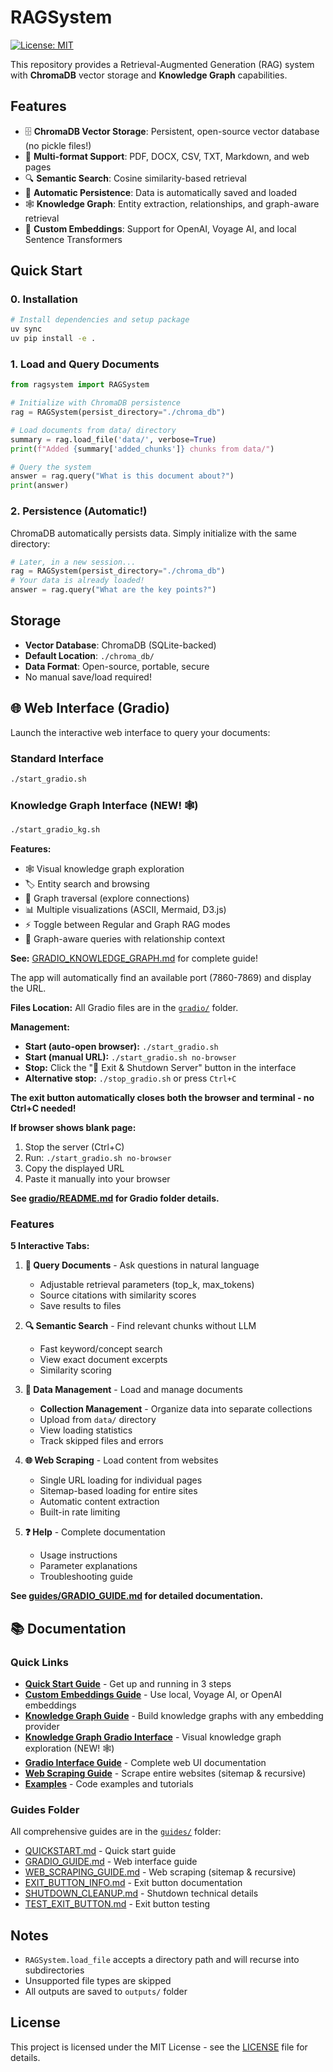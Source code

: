 RAGSystem
==========

[![License: MIT](https://img.shields.io/badge/License-MIT-yellow.svg)](https://opensource.org/licenses/MIT)

This repository provides a Retrieval-Augmented Generation (RAG) system with **ChromaDB** vector storage and **Knowledge Graph** capabilities.

## Features

- 🗄️ **ChromaDB Vector Storage**: Persistent, open-source vector database (no pickle files!)
- 📄 **Multi-format Support**: PDF, DOCX, CSV, TXT, Markdown, and web pages
- 🔍 **Semantic Search**: Cosine similarity-based retrieval
- 💾 **Automatic Persistence**: Data is automatically saved and loaded
- 🕸️ **Knowledge Graph**: Entity extraction, relationships, and graph-aware retrieval
- 🎯 **Custom Embeddings**: Support for OpenAI, Voyage AI, and local Sentence Transformers

## Quick Start

### 0. Installation

```bash
# Install dependencies and setup package
uv sync
uv pip install -e .
```

### 1. Load and Query Documents

```python
from ragsystem import RAGSystem

# Initialize with ChromaDB persistence
rag = RAGSystem(persist_directory="./chroma_db")

# Load documents from data/ directory
summary = rag.load_file('data/', verbose=True)
print(f"Added {summary['added_chunks']} chunks from data/")

# Query the system
answer = rag.query("What is this document about?")
print(answer)
```

### 2. Persistence (Automatic!)

ChromaDB automatically persists data. Simply initialize with the same directory:

```python
# Later, in a new session...
rag = RAGSystem(persist_directory="./chroma_db")
# Your data is already loaded!
answer = rag.query("What are the key points?")
```

## Storage

- **Vector Database**: ChromaDB (SQLite-backed)
- **Default Location**: `./chroma_db/`
- **Data Format**: Open-source, portable, secure
- No manual save/load required!

## 🌐 Web Interface (Gradio)

Launch the interactive web interface to query your documents:

### Standard Interface
```bash
./start_gradio.sh
```

### Knowledge Graph Interface (NEW! 🕸️)
```bash
./start_gradio_kg.sh
```

**Features:**
- 🕸️ Visual knowledge graph exploration
- 🏷️ Entity search and browsing
- 🔄 Graph traversal (explore connections)
- 📊 Multiple visualizations (ASCII, Mermaid, D3.js)
- ⚡ Toggle between Regular and Graph RAG modes
- 🎯 Graph-aware queries with relationship context

**See:** [GRADIO_KNOWLEDGE_GRAPH.md](GRADIO_KNOWLEDGE_GRAPH.md) for complete guide!

The app will automatically find an available port (7860-7869) and display the URL.

**Files Location:** All Gradio files are in the [`gradio/`](gradio/) folder.

**Management:**
- **Start (auto-open browser):** `./start_gradio.sh`
- **Start (manual URL):** `./start_gradio.sh no-browser`
- **Stop:** Click the "🛑 Exit & Shutdown Server" button in the interface
- **Alternative stop:** `./stop_gradio.sh` or press `Ctrl+C`

**The exit button automatically closes both the browser and terminal - no Ctrl+C needed!**

**If browser shows blank page:**
1. Stop the server (Ctrl+C)
2. Run: `./start_gradio.sh no-browser`
3. Copy the displayed URL
4. Paste it manually into your browser

**See [gradio/README.md](gradio/README.md) for Gradio folder details.**

### Features

**5 Interactive Tabs:**

1. **💬 Query Documents** - Ask questions in natural language
   - Adjustable retrieval parameters (top_k, max_tokens)
   - Source citations with similarity scores
   - Save results to files

2. **🔍 Semantic Search** - Find relevant chunks without LLM
   - Fast keyword/concept search
   - View exact document excerpts
   - Similarity scoring

3. **📁 Data Management** - Load and manage documents
   - **Collection Management** - Organize data into separate collections
   - Upload from `data/` directory
   - View loading statistics
   - Track skipped files and errors

4. **🌐 Web Scraping** - Load content from websites
   - Single URL loading for individual pages
   - Sitemap-based loading for entire sites
   - Automatic content extraction
   - Built-in rate limiting

5. **❓ Help** - Complete documentation
   - Usage instructions
   - Parameter explanations
   - Troubleshooting guide

**See [guides/GRADIO_GUIDE.md](guides/GRADIO_GUIDE.md) for detailed documentation.**

## 📚 Documentation

### Quick Links
- **[Quick Start Guide](guides/QUICKSTART.md)** - Get up and running in 3 steps
- **[Custom Embeddings Guide](CUSTOM_EMBEDDINGS.md)** - Use local, Voyage AI, or OpenAI embeddings
- **[Knowledge Graph Guide](KNOWLEDGE_GRAPH_GUIDE.md)** - Build knowledge graphs with any embedding provider
- **[Knowledge Graph Gradio Interface](GRADIO_KNOWLEDGE_GRAPH.md)** - Visual knowledge graph exploration (NEW! 🕸️)
- **[Gradio Interface Guide](guides/GRADIO_GUIDE.md)** - Complete web UI documentation
- **[Web Scraping Guide](guides/WEB_SCRAPING_GUIDE.md)** - Scrape entire websites (sitemap & recursive)
- **[Examples](examples/README.md)** - Code examples and tutorials

### Guides Folder
All comprehensive guides are in the [`guides/`](guides/) folder:
- [QUICKSTART.md](guides/QUICKSTART.md) - Quick start guide
- [GRADIO_GUIDE.md](guides/GRADIO_GUIDE.md) - Web interface guide
- [WEB_SCRAPING_GUIDE.md](guides/WEB_SCRAPING_GUIDE.md) - Web scraping (sitemap & recursive)
- [EXIT_BUTTON_INFO.md](guides/EXIT_BUTTON_INFO.md) - Exit button documentation
- [SHUTDOWN_CLEANUP.md](guides/SHUTDOWN_CLEANUP.md) - Shutdown technical details
- [TEST_EXIT_BUTTON.md](guides/TEST_EXIT_BUTTON.md) - Exit button testing

## Notes

- `RAGSystem.load_file` accepts a directory path and will recurse into subdirectories
- Unsupported file types are skipped
- All outputs are saved to `outputs/` folder

## License

This project is licensed under the MIT License - see the [LICENSE](LICENSE) file for details.
